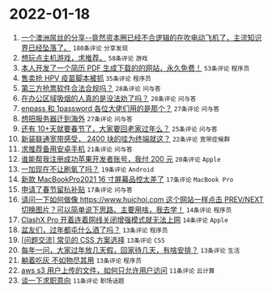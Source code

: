 # 2022-01-18

1. [一个澳洲屌丝的分享--竟然资本圈已经不合逻辑的在吹电动飞机了，主流知识界已经坠落了。](https://www.v2ex.com/t/828898) `180条评论` `分享发现`
1. [想玩点主机游戏，求推荐。](https://www.v2ex.com/t/828894) `58条评论` `游戏`
1. [本人开发了一个简历 PDF 生成下载的的网站，永久免费！](https://www.v2ex.com/t/828933) `53条评论` `程序员`
1. [售卖抢 HPV 疫苗脚本被抓](https://www.v2ex.com/t/828944) `35条评论` `程序员`
1. [第三方抢票软件合法合规吗？](https://www.v2ex.com/t/828987) `28条评论` `问与答`
1. [在办公区域吸烟的人真的是没法劝了吗？](https://www.v2ex.com/t/828925) `28条评论` `问与答`
1. [enpass 和 1password 各位大佬们用的是那个？](https://www.v2ex.com/t/828943) `27条评论` `问与答`
1. [想把服务器迁到海外](https://www.v2ex.com/t/828904) `27条评论` `问与答`
1. [还有 10+天就要春节了，大家要回老家过年么？](https://www.v2ex.com/t/828978) `25条评论` `问与答`
1. [新装联通宽带感受， 2400 块的哇为终端就这？](https://www.v2ex.com/t/828962) `22条评论` `宽带症候群`
1. [求推荐备用安卓手机](https://www.v2ex.com/t/828954) `21条评论` `问与答`
1. [谁能帮我注册成功苹果开发者账号，我付 200 元](https://www.v2ex.com/t/828910) `20条评论` `Apple`
1. [一加现在不让刷氧了吗？](https://www.v2ex.com/t/828974) `19条评论` `Android`
1. [新款 MacBookPro2021 16 寸屏幕品控太差了](https://www.v2ex.com/t/828927) `17条评论` `MacBook Pro`
1. [申请了春节留杭补贴](https://www.v2ex.com/t/828922) `17条评论` `问与答`
1. [请问一下如何做像 https://www.huichoi.com 这个网站一样点击 PREV/NEXT 切换图片？可以简单说下思路、主要用啥，我去学！](https://www.v2ex.com/t/828975) `14条评论` `程序员`
1. [ClashX Pro 开着连着网线关闭增强模式就无法上网](https://www.v2ex.com/t/828930) `14条评论` `Apple`
1. [盆友们，过年都屯什么酒了吗？](https://www.v2ex.com/t/828996) `13条评论` `程序员`
1. [[问题交流] 常见的 CSS 方案选择](https://www.v2ex.com/t/828993) `13条评论` `CSS`
1. [每年一问，大家过年放几天假，回家待几天，有啥安排？](https://www.v2ex.com/t/828966) `13条评论` `生活`
1. [躺着吃灰 不如物尽其用](https://www.v2ex.com/t/828905) `13条评论` `程序员`
1. [aws s3 用户上传的文件，如何只允许用户访问](https://www.v2ex.com/t/828979) `11条评论` `云计算`
1. [谈一下求职意向](https://www.v2ex.com/t/828949) `11条评论` `职场话题`
